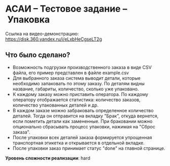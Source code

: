 # АСАИ – Тестовое задание – Упаковка

Ссылка на видео-демонстрацию:
https://disk.360.yandex.ru/i/eLxbHeCgseLT2g

## Что было сделано?
- Возможность подгрузки производственного заказа в виде CSV файла, его пример представлен в файле example.csv
- Для выбранного заказа система выводит детали, которые необходимо запаковать по этому заказу. По деталям видны название, габариты, количество, сколько уже упаковано.
- К каждому заказу можно приставить оператора. По каждому оператору отображается статистика: количество заказов, количество упакованных деталей и др.
- В каждом заказе можно забраковать определенное количество деталей. Тогда он отправится на вкладку "Брак", откуда вернется, если пометить детали как замененные. При браковании можно опционально сбрасывать процесс упаковки, нажимая на "Сброс заказа".
- После упаковки всех деталей заказа формируется упрощенная транспортная этикетка и открывается в отдельной вкладке.
- После упаковки заказ принимает статус "done" на главной странице.

**Уровень сложности реализации**: hard
